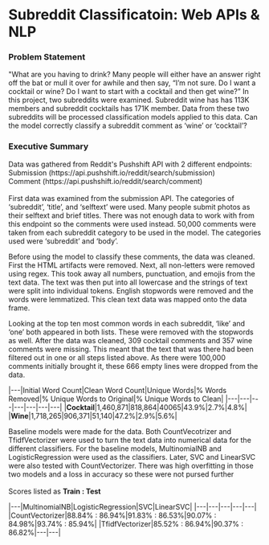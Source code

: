 <h1>Subreddit Classificatoin: Web APIs & NLP</h1>

<h3>Problem Statement</h3>

<p>"What are you having to drink? Many people will either have an answer right off the bat or mull it over for awhile and then say, “I’m not sure. Do I want a cocktail or wine? Do I want to start with a cocktail and then get wine?” In this project, two subreddits were examined. Subreddit wine has has 113K members and subreddit cocktails has 171K member. Data from these two subreddits will be processed classification models applied to this data. Can the model correctly classify a subreddit comment as ‘wine’ or ‘cocktail’?</p>

<h3>Executive Summary</h3>

<p>Data was gathered from Reddit's Pushshift API with 2 different endpoints:<br> 
Submission (https://api.pushshift.io/reddit/search/submission)<br>Comment (https://api.pushshift.io/reddit/search/comment)<br><br> First data was examined from the submission API. The categories of ‘subreddit’, ‘title’, and ‘selftext’ were used. Many people submit photos as their selftext and brief titles. There was not enough data to work with from this endpoint so the comments were used instead. 50,000 comments were taken from each subreddit category to be used in the model. The categories used were ‘subreddit’ and ‘body’. </p>
<p>Before using the model to classify these comments, the data was cleaned. First the HTML artifacts were removed. Next, all non-letters were removed using regex. This took away all numbers, punctuation, and emojis from the text data. The text was then put into all lowercase and the strings of text were split into individual tokens. English stopwords were removed and the words were lemmatized. This clean text data was mapped onto the data frame. </p>
<p>Looking at the top ten most common words in each subreddit, ‘like’ and ‘one’ both appeared in both lists. These were removed with the stopwords as well.  After the data was cleaned, 309 cocktail comments and 357 wine comments were missing. This meant that the text that was there had been filtered out in one or all steps listed above. As there were 100,000 comments initially brought it, these 666 empty lines were dropped from the data.</p>
|---|Initial Word Count|Clean Word Count|Unique Words|% Words Removed|% Unique Words to Original|% Unique Words to Clean|
|---|---|---|---|---|---|---|
|<strong>Cocktail</strong>|1,460,871|818,864|40065|43.9%|2.7%|4.8%|
|<strong>Wine</strong>|1,718,265|906,371|51,140|47.2%|2.9%|5.6%|<br>
<p>Baseline models were made for the data. Both CountVecotrizer and TfidfVectorizer were used to turn the text data into numerical data for the different classifiers. For the baseline models, MultinomialNB and LogisticRegression were used as the classifiers. Later, SVC and LinearSVC were also tested with CountVectorizer. There was high overfitting in those two models and a loss in accuracy so these were not pursed further <br><br>
Scores listed as <strong>Train : Test</strong></p>
|---|MultinomialNB|LogisticRegression|SVC|LinearSVC|
|---|---|---|---|---|
|CountVectorizer|88.84%  :  86.94%|91.83%  :  86.53%|90.07%  :  84.98%|93.74%  :  85.94%|
|TfidfVectorizer|85.52%  :  86.94%|90.37%  :  86.82%|---|---|
